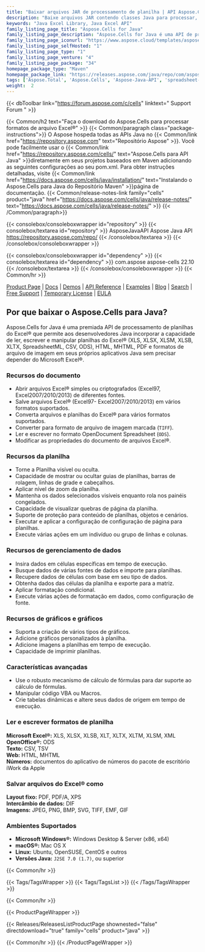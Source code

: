 ```yaml
---
title: "Baixar arquivos JAR de processamento de planilha | API Aspose.Cells"
description: "Baixe arquivos JAR contendo classes Java para processar, manipular e converter planilhas do Excel® por meio da API local. Suporta gráfico, impressão, criptografia e muito mais."
keywords: "Java Excel Library, Java Excel API"
family_listing_page_title: "Aspose.Cells for Java"
family_listing_page_description: "Aspose.Cells for Java é uma API de processamento de planilhas do Excel premiada que permite que os desenvolvedores de Java incorporem a capacidade de ler, escrever e manipular planilhas do Excel em seus próprios aplicativos Java sem precisar depender do Microsoft Excel."
family_listing_page_iconurl: "https://www.aspose.cloud/templates/aspose/App_Themes/V3/images/cells/272x272/aspose_cells-for-java.png"
family_listing_page_selfHosted: "1"
family_listing_page_type: "1"
family_listing_page_venture: "4"
family_listing_page_package: "34"
homepage_package_type: "Maven"
homepage_package_link: "https://releases.aspose.com/java/repo/com/aspose/aspose-cells/"
tags: ['Aspose.Total', 'Aspose.Cells', 'Aspose-Java-API', 'spreadsheet-java-library', 'spreadsheet-java-class', 'Maven', 'XLS', 'XLSX', 'XLSB', 'XLSM', 'XLT', 'XLTX', 'XLTM', 'XLAM', 'CSV', 'TSV', 'TabDelimited', 'TXT', 'HTML', 'MHTML', 'ODS', 'SpreadsheetML', 'Numbers', 'JSON', 'DIF', 'PDF', 'XPS', 'SVG', 'TIFF', 'PNG', 'BMP', 'EMF', 'JPEG', 'GIF', 'Markdown', 'SXC', 'FODS', 'DOCX', 'PPTX', 'Windows', 'Linux', 'Mac', 'J2SE', 'print', 'rendering', 'spreadsheet', 'encryption', 'workbook', 'excel-to-XPS', 'worksheet-to-XPS', 'workbook-to-XPS', 'excel-to-HTML', 'excel-to-PDF', 'conversion', 'convert', 'PDFA', 'worksheet-to-image', 'worksheet-to-SVG', 'JSON-to-CSV', 'CSV-to-JSON', 'import']
weight:  2
---
```


{{< dbToolbar link="https://forum.aspose.com/c/cells" linktext=" Support Forum " >}}

{{< Common/h2 text="Faça o download do Aspose.Cells para processar formatos de arquivo Excel®"  >}}
{{< Common/paragraph class="package-instructions">}}
O Aspose hospeda todas as APIs Java no
{{< Common/link href="https://repository.aspose.com" text="Repositório Aspose"  >}}. Você pode facilmente usar o
{{< Common/link href="https://repository.aspose.com/cells/" text="Aspose.Cells para API Java"  >}}diretamente em seus projetos baseados em Maven adicionando as seguintes configurações ao seu pom.xml. Para obter instruções detalhadas, visite
{{< Common/link href="https://docs.aspose.com/cells/java/installation/" text="Instalando o Aspose.Cells para Java do Repositório Maven"  >}}página de documentação.
{{< Common/release-notes-link family="cells" product="java" href="https://docs.aspose.com/cells/java/release-notes/" text="https://docs.aspose.com/cells/java/release-notes/"  >}}
{{< /Common/paragraph>}}

{{< consolebox/consoleboxwrapper id="repository" >}}
   {{< consolebox/textarea id="repository" >}} 
      <repository>
      <id>AsposeJavaAPI</id>
      <name>Aspose Java API</name>
      <url>https://repository.aspose.com/repo/</url>
      </repository> 
   {{< /consolebox/textarea >}}
{{< /consolebox/consoleboxwrapper >}}

{{< consolebox/consoleboxwrapper id="dependency" >}}
   {{< consolebox/textarea id="dependency" >}}
      <dependency>
      <groupId>com.aspose</groupId>
      <artifactId>aspose-cells</artifactId>
      <version>22.10</version>
      </dependency>
   {{< /consolebox/textarea >}}
{{< /consolebox/consoleboxwrapper >}}
{{< Common/hr >}}

[Product Page](https://products.aspose.com/cells/java) | [Docs](https://docs.aspose.com/cells/java/) | [Demos](https://products.aspose.app/cells/family) | [API Reference](https://apireference.aspose.com/cells/java) | [Examples](https://github.com/aspose-cells/Aspose.Cells-for-Java) | [Blog](https://blog.aspose.com/category/cells/) | [Search](https://search.aspose.com/) | [Free Support](https://forum.aspose.com/c/cells) | [Temporary License](https://purchase.aspose.com/temporary-license) | [EULA](https://about.aspose.com/legal/eula/)

## Por que baixar o Aspose.Cells para Java?

Aspose.Cells for Java é uma premiada API de processamento de planilhas do Excel® que permite aos desenvolvedores Java incorporar a capacidade de ler, escrever e manipular planilhas do Excel® (XLS, XLSX, XLSM, XLSB, XLTX, SpreadsheetML, CSV, ODS), HTML, MHTML, PDF e formatos de arquivo de imagem em seus próprios aplicativos Java sem precisar depender do Microsoft Excel®.

### Recursos do documento

- Abrir arquivos Excel® simples ou criptografados (Excel97, Excel2007/2010/2013) de diferentes fontes.
- Salve arquivos Excel® (Excel97- Excel2007/2010/2013) em vários formatos suportados.
- Converta arquivos e planilhas do Excel® para vários formatos suportados.
- Converter para formato de arquivo de imagem marcada (`TIFF`).
- Ler e escrever no formato OpenDocument Spreadsheet (`ODS`).
- Modificar as propriedades do documento de arquivos Excel®.

### Recursos da planilha

- Torne a Planilha visível ou oculta.
- Capacidade de mostrar ou ocultar guias de planilhas, barras de rolagem, linhas de grade e cabeçalhos.
- Aplicar nível de zoom da planilha.
- Mantenha os dados selecionados visíveis enquanto rola nos painéis congelados.
- Capacidade de visualizar quebras de página da planilha.
- Suporte de proteção para conteúdo de planilhas, objetos e cenários.
- Executar e aplicar a configuração de configuração de página para planilhas.
- Execute várias ações em um indivíduo ou grupo de linhas e colunas.

### Recursos de gerenciamento de dados

- Insira dados em células específicas em tempo de execução.
- Busque dados de várias fontes de dados e importe para planilhas.
- Recupere dados de células com base em seu tipo de dados.
- Obtenha dados das células da planilha e exporte para a matriz.
- Aplicar formatação condicional.
- Execute várias ações de formatação em dados, como configuração de fonte.

### Recursos de gráficos e gráficos

- Suporta a criação de vários tipos de gráficos.
- Adicione gráficos personalizados à planilha.
- Adicione imagens a planilhas em tempo de execução.
- Capacidade de imprimir planilhas.

### Características avançadas

- Use o robusto mecanismo de cálculo de fórmulas para dar suporte ao cálculo de fórmulas.
- Manipular código VBA ou Macros.
- Crie tabelas dinâmicas e altere seus dados de origem em tempo de execução.

### Ler e escrever formatos de planilha

**Microsoft Excel®:** XLS, XLSX, XLSB, XLT, XLTX, XLTM, XLSM, XML\
**OpenOffice®:** ODS\
**Texto:** CSV, TSV\
**Web:** HTML, MHTML\
**Números:** documentos do aplicativo de números do pacote de escritório iWork da Apple

### Salvar arquivos do Excel® como

**Layout fixo:** PDF, PDF/A, XPS\
**Intercâmbio de dados:** DIF\
**Imagens:** JPEG, PNG, BMP, SVG, TIFF, EMF, GIF

### Ambientes Suportados

- **Microsoft Windows®:** Windows Desktop & Server (x86, x64)
- **macOS®:** Mac OS X
- **Linux:** Ubuntu, OpenSUSE, CentOS e outros
- **Versões Java:** `J2SE 7.0 (1.7)`, ou superior

{{< Common/hr >}}

{{< Tags/TagsWrapper >}}
 {{< Tags/TagsList >}}
{{< /Tags/TagsWrapper >}}

{{< Common/hr >}}

{{< ProductPageWrapper >}}
<!-- ReleasesListProductPage-->
   {{< Releases/ReleasesListProductPage shownested="false"  directdownload="true" family="cells" product="java" >}}
<!-- /ReleasesListProductPage-->
{{< Common/hr >}}
{{< /ProductPageWrapper >}}

